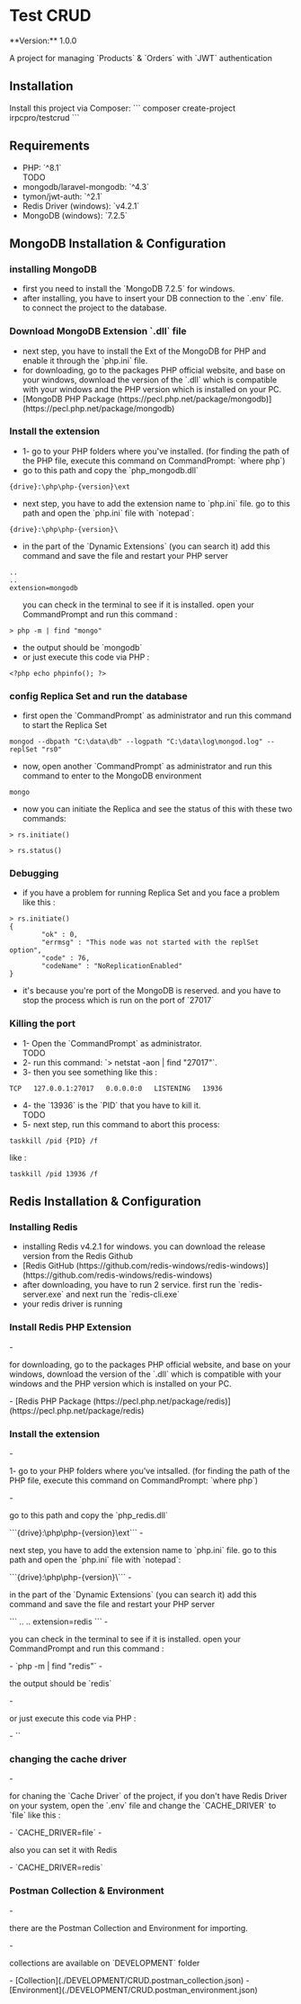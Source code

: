 <h1>Test CRUD</h1>
**Version:**
<span>1.0.0</span>

<p>A project for managing `Products` & `Orders` with `JWT` authentication</p>

<h2>Installation</h2>
Install this project via Composer:
```
composer create-project irpcpro/testcrud
```

<h2>Requirements</h2>
<ul>
    <li>PHP: `^8.1`</li> TODO
    <li>mongodb/laravel-mongodb: `^4.3`</li>
    <li>tymon/jwt-auth: `^2.1`</li>
    <li>Redis Driver (windows): `v4.2.1`</li>
    <li>MongoDB (windows): `7.2.5`</li>
</ul>

<h2>MongoDB Installation & Configuration</h2>
<h3>installing MongoDB</h3>
<ul>
    <li>first you need to install the `MongoDB 7.2.5` for windows.</li>
    <li>after installing, you have to insert your DB connection to the `.env` file. to connect the project to the database.</li>
</ul>

<h3>Download MongoDB Extension `.dll` file</h3>
<ul>
    <li>next step, you have to install the Ext of the MongoDB for PHP and enable it through the `php.ini` file.</li>
    <li>for downloading, go to the packages PHP official website, and base on your windows, download the version of the `.dll` which is compatible with your windows and the PHP version which is installed on your PC.</li>
    <li>[MongoDB PHP Package (https://pecl.php.net/package/mongodb)](https://pecl.php.net/package/mongodb)</li>
</ul>

<h3>Install the extension</h3>
<ul>
    <li>1- go to your PHP folders where you've installed. (for finding the path of the PHP file, execute this command on CommandPrompt: `where php`)</li>
    <li>go to this path and copy the `php_mongodb.dll`</li>
</ul>

```
{drive}:\php\php-{version}\ext
```
<ul>
    <li>next step, you have to add the extension name to `php.ini` file. go to this path and open the `php.ini` file with `notepad`:</li>
</ul>

```
{drive}:\php\php-{version}\
```
<ul>
    <li>in the part of the `Dynamic Extensions` (you can search it) add this command and save the file and restart your PHP server</li>
</ul>

```
..
..
extension=mongodb
```
<ul>
    <ii>you can check in the terminal to see if it is installed. open your CommandPrompt and run this command :</ii>
</ul>

```
> php -m | find "mongo"
```
<ul>
    <li>the output should be `mongodb`</li>
    <li>or just execute this code via PHP :</li>
</ul>

```phpt
<?php echo phpinfo(); ?>
```


<h3>config Replica Set and run the database</h3>
<ul>
    <li>first open the `CommandPrompt` as administrator and run this command to start the Replica Set</li>
</ul>

```
mongod --dbpath "C:\data\db" --logpath "C:\data\log\mongod.log" --replSet "rs0"
```
<ul>
    <li>now, open another `CommandPrompt` as administrator and run this command to enter to the MongoDB environment</li>
</ul>

```
mongo
```
<ul>
    <li>now you can initiate the Replica and see the status of this with these two commands:</li>
</ul>

```
> rs.initiate()

> rs.status()
```

<h3>Debugging</h3>
<ul>
    <li>if you have a problem for running Replica Set and you face a problem like this :</li>
</ul>

```composer log
> rs.initiate()
{
        "ok" : 0,
        "errmsg" : "This node was not started with the replSet option",
        "code" : 76,
        "codeName" : "NoReplicationEnabled"
}
```
<ul>
    <li>it's because you're port of the MongoDB is reserved. and you have to stop the process which is run on the port of `27017`</li>
</ul>

<h3>Killing the port</h3>
<ul>
    <li>1- Open the `CommandPrompt` as administrator.</li> TODO
    <li>2- run this command: `> netstat -aon | find "27017"`.</li>
    <li>3- then you see something like this :</li>
</ul>

```
TCP   127.0.0.1:27017   0.0.0.0:0   LISTENING   13936
```
<ul>
    <li>4- the `13936` is the `PID` that you have to kill it.</li> TODO
    <li>5- next step, run this command to abort this process:</li>
</ul>

```
taskkill /pid {PID} /f
```
like :

```
taskkill /pid 13936 /f
```

<h2>Redis Installation & Configuration</h2>
<h3>Installing Redis</h3>
<ul>
    <li>installing Redis v4.2.1 for windows. you can download the release version from the Redis Github</li>
    <li>[Redis GitHub (https://github.com/redis-windows/redis-windows)](https://github.com/redis-windows/redis-windows)</li>
    <li>after downloading, you have to run 2 service. first run the `redis-server.exe` and next run the `redis-cli.exe`</li>
    <li>your redis driver is running</li>
</ul>

<h3>Install Redis PHP Extension</h3>
- <p>for downloading, go to the packages PHP official website, and base on your windows, download the version of the `.dll` which is compatible with your windows and the PHP version which is installed on your PC.</p>
- [Redis PHP Package (https://pecl.php.net/package/redis)](https://pecl.php.net/package/redis)

<h3>Install the extension</h3>
- <p>1- go to your PHP folders where you've intsalled. (for finding the path of the PHP file, execute this command on CommandPrompt: `where php`)</p>
- <p>go to this path and copy the `php_redis.dll`</p>
```{drive}:\php\php-{version}\ext```
- <p>next step, you have to add the extension name to `php.ini` file. go to this path and open the `php.ini` file with `notepad`:</p>
```{drive}:\php\php-{version}\```
- <p>in the part of the `Dynamic Extensions` (you can search it) add this command and save the file and restart your PHP server</p>
```
..
..
extension=redis
```
- <p>you can check in the terminal to see if it is installed. open your CommandPrompt and run this command :</p>
- `php -m | find "redis"`
- <p>the output should be `redis`</p> 
- <p>or just execute this code via PHP :</p>
- `<?php echo phpinfo(); ?>`


<h3>changing the cache driver</h3>
- <p>for chaning the `Cache Driver` of the project, if you don't have Redis Driver on your system, open the `.env` file and change the `CACHE_DRIVER` to `file` like this :</p>
- `CACHE_DRIVER=file`
- <p>also you can set it with Redis</p>
- `CACHE_DRIVER=redis`


<h3>Postman Collection & Environment</h3>
- <p>there are the Postman Collection and Environment for importing.</p>
- <p>collections are available on `DEVELOPMENT` folder</p>
- [Collection](./DEVELOPMENT/CRUD.postman_collection.json)
- [Environment](./DEVELOPMENT/CRUD.postman_environment.json)


